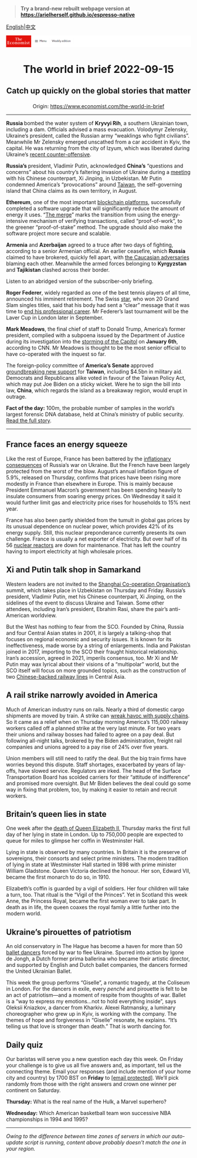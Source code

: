 > **Try a brand-new rebuilt webpage version at https://arielherself.github.io/espresso-native**

[English](https://github.com/arielherself/espresso/blob/main/README.md)|[中文](https://github-com.translate.goog/arielherself/espresso/blob/main/README.md?_x_tr_sl=en&_x_tr_tl=zh-CN&_x_tr_hl=zh-CN&_x_tr_pto=wapp)



![The Economist](menubar.png)

# <p align="center">The world in brief 2022-09-15</p>

## <p align="center">Catch up quickly on the global stories that matter</p>

<p align="center">Origin: <a href="https://www.economist.com/the-world-in-brief">https://www.economist.com/the-world-in-brief</a><hr>

<strong>Russia </strong>bombed the water system of <strong>Kryvyi Rih</strong>, a southern Ukrainian town, including a dam. Officials advised a mass evacuation. Volodymyr Zelensky, Ukraine’s president, called the Russian army “weaklings who fight civilians”. Meanwhile Mr Zelensky emerged unscathed from a car accident in Kyiv, the capital. He was returning from the city of Izyum, which was liberated during Ukraine’s [recent counter-offensive](https://www.economist.com/europe/2022/09/11/is-russia-on-the-run).

<strong>Russia’s </strong>president, Vladimir Putin, acknowledged <strong>China’s</strong> “questions and concerns” about his country’s faltering invasion of Ukraine during a [meeting](https://www.economist.com/the-economist-explains/2022/09/14/what-is-the-shanghai-co-operation-organisation) with his Chinese counterpart, Xi Jinping, in Uzbekistan. Mr Putin condemned America’s “provocations” around [Taiwan](https://www.economist.com/china/2022/08/11/how-the-crisis-over-taiwan-will-change-us-china-relations), the self-governing island that China claims as its own territory, in August.

<strong>Ethereum</strong>, one of the most important [blockchain platforms](https://www.economist.com/podcasts/2022/09/13/how-ethereums-merge-could-transform-crypto), successfully completed a software upgrade that will significantly reduce the amount of energy it uses. “[The merge](https://www.economist.com/finance-and-economics/2022/09/06/the-future-of-crypto-is-at-stake-in-ethereums-switch)” marks the transition from using the energy-intensive mechanism of verifying transactions, called “proof-of-work”, to the greener “proof-of-stake” method. The upgrade should also make the software project more secure and scalable.

<strong>Armenia</strong> and <strong>Azerbaijan</strong> agreed to a truce after two days of fighting, according to a senior Armenian official. An earlier ceasefire, which <strong>Russia </strong>claimed to have brokered, quickly fell apart, with [the Caucasian adversaries](https://www.economist.com/the-economist-explains/2022/09/13/why-azerbaijan-and-armenia-are-fighting-again) blaming each other. Meanwhile the armed forces belonging to <strong>Kyrgyzstan </strong>and <strong>Tajikistan </strong>clashed across their border.

Listen to an abridged version of the subscriber-only briefing.

<strong>Roger Federer</strong>, widely regarded as one of the best tennis players of all time, announced his imminent retirement. The Swiss [star](https://www.economist.com/books-and-arts/2021/08/07/roger-federer-lionel-messi-and-the-pursuit-of-greatness), who won 20 Grand Slam singles titles, said that his body had sent a “clear” message that it was time to [end his professional career](https://www.economist.com/graphic-detail/2021/11/23/is-this-the-beginning-of-a-new-era-for-mens-tennis). Mr Federer’s last tournament will be the Laver Cup in London later in September.

<strong>Mark Meadows</strong>, the final chief of staff to Donald Trump, America’s former president, complied with a subpoena issued by the Department of Justice during its investigation into the [storming of the Capitol](https://www.economist.com/united-states/2022/06/29/donald-trumps-shameful-role-in-the-storming-of-the-capitol) on <strong>January 6th</strong>, according to CNN. Mr Meadows is thought to be the most senior official to have co-operated with the inquest so far.

The foreign-policy committee of <strong>America’s Senate </strong>approved [groundbreaking new support](https://www.economist.com/china/2022/08/11/how-the-crisis-over-taiwan-will-change-us-china-relations) for <strong>Taiwan</strong>, including $4.5bn in military aid. Democrats and Republicans alike voted in favour of the Taiwan Policy Act, which may put Joe Biden on a sticky wicket. Were he to sign the bill into law, <strong>China</strong>, which regards the island as a breakaway region, would erupt in outrage.

<strong>Fact of the day:</strong> 100m, the probable number of samples in the world’s largest forensic DNA database, held at China’s ministry of public security. [Read the full story](https://www.economist.com/china/2022/09/13/chinas-government-is-mass-collecting-dna-from-tibetans).

----------

## France faces an energy squeeze

Like the rest of Europe, France has been battered by the [inflationary consequences](https://www.economist.com/finance-and-economics/2022/09/08/europes-energy-market-was-not-built-for-this-crisis) of Russia’s war on Ukraine. But the French have been largely protected from the worst of the blow. August’s annual inflation figure of 5.9%, released on Thursday, confirms that prices have been rising more modestly in France than elsewhere in Europe. This is mainly because President Emmanuel Macron’s government has been spending heavily to insulate consumers from soaring energy prices. On Wednesday it said it would further limit gas and electricity price rises for households to 15% next year.

France has also been partly shielded from the tumult in global gas prices by its unusual dependence on nuclear power, which provides 42% of its energy supply. Still, this nuclear preponderance currently presents its own challenge. France is usually a net exporter of electricity. But over half of its 56 [nuclear reactors](https://www.economist.com/europe/2022/07/28/frances-nuclear-plants-are-going-down-for-repairs) are down for maintenance. That has left the country having to import electricity at high wholesale prices.

## Xi and Putin talk shop in Samarkand

Western leaders are not invited to the [Shanghai Co-operation Organisation’s](https://www.economist.com/the-economist-explains/2022/09/14/what-is-the-shanghai-co-operation-organisation) summit, which takes place in Uzbekistan on Thursday and Friday. Russia’s president, Vladimir Putin, met his Chinese counterpart, Xi Jinping, on the sidelines of the event to discuss Ukraine and Taiwan. Some other attendees, including Iran’s president, Ebrahim Rasi, share the pair’s anti-American worldview.

But the West has nothing to fear from the SCO. Founded by China, Russia and four Central Asian states in 2001, it is largely a talking-shop that focuses on regional economic and security issues. It is known for its ineffectiveness, made worse by a string of enlargements. India and Pakistan joined in 2017, importing to the SCO their fraught historical relationship. Iran’s accession, agreed in 2021, imperils consensus, too. Mr Xi and Mr Putin may wax lyrical about their visions of a “multipolar” world, but the SCO itself will focus on more grounded topics, such as the construction of two [Chinese-backed railway lines](https://www.economist.com/asia/2022/09/06/two-new-railway-lines-could-transform-central-asia) in Central Asia.

## A rail strike narrowly avoided in America

Much of American industry runs on rails. Nearly a third of domestic cargo shipments are moved by train. A strike can [wreak havoc with supply chains](https://www.economist.com/business/2022/01/29/why-supply-chain-problems-arent-going-away). So it came as a relief when on Thursday morning America’s 115,000 railway workers called off a planned strike at the very last minute. For two years their unions and railway bosses had failed to agree on a pay deal. But following all-night talks, brokered by the Biden administration, freight rail companies and unions agreed to a pay rise of 24% over five years.

Union members will still need to ratify the deal. But the big train firms have worries beyond this dispute. Staff shortages, exacerbated by years of lay-offs, have slowed service. Regulators are irked. The head of the Surface Transportation Board has scolded carriers for their “attitude of indifference” and promised more oversight. But Mr Biden believes the deal could go some way in fixing that problem, too, by making it easier to retain and recruit workers.

## Britain’s queen lies in state

One week after the [death of Queen Elizabeth II](https://www.economist.com/obituary/2022/09/08/elizabeth-ii-never-laid-down-the-heavy-weight-of-the-crown), Thursday marks the first full day of her lying in state in London. Up to 750,000 people are expected to queue for miles to glimpse her coffin in Westminster Hall.

Lying in state is observed by many countries. In Britain it is the preserve of sovereigns, their consorts and select prime ministers. The modern tradition of lying in state at Westminster Hall started in 1898 with prime minister William Gladstone. Queen Victoria declined the honour. Her son, Edward VII, became the first monarch to do so, in 1910. 

Elizabeth’s coffin is guarded by a vigil of soldiers. Her four children will take a turn, too. That ritual is the “Vigil of the Princes”. Yet in Scotland this week Anne, the Princess Royal, became the first woman ever to take part. In death as in life, the queen coaxes the royal family a little further into the modern world.

## Ukraine’s pirouettes of patriotism

An old conservatory in The Hague has become a haven for more than 50 [ballet dancers](https://www.economist.com/culture/2022/06/30/a-ukrainian-ballerina-goes-to-war) forced by war to flee Ukraine. Spurred into action by Igone de Jongh, a Dutch former prima ballerina who became their artistic director, and supported by English and Dutch ballet companies, the dancers formed the United Ukrainian Ballet.

This week the group performs “Giselle”, a romantic tragedy, at the Coliseum in London. For the dancers in exile, every <em>penché</em> and pirouette is felt to be an act of patriotism—and a moment of respite from thoughts of war. Ballet is a “way to express my emotions…not to hold everything inside”, says Oleksii Kniazkov, a dancer from Kharkiv. Alexei Ratmansky, a luminary choreographer who grew up in Kyiv, is working with the company. The themes of hope and forgiveness in “Giselle” resonate, he explains. “It’s telling us that love is stronger than death.” That is worth dancing for.

## Daily quiz

Our baristas will serve you a new question each day this week. On Friday your challenge is to give us all five answers and, as important, tell us the connecting theme. Email your responses (and include mention of your home city and country) by 1700 BST on <strong>Friday</strong> to [<span class="__cf_email__" data-cfemail="7c2d091506390f0c0e190f0f133c191f13121311150f08521f1311">[email&#160;protected]</span>](https://mail.google.com/mail/?view=cm&amp;fs=1&amp;tf=1&amp;to=QuizEspresso@economist.com). We’ll pick randomly from those with the right answers and crown one winner per continent on Saturday.

<strong>Thursday:</strong> What is the real name of the Hulk, a Marvel superhero?

<strong>Wednesday:</strong> Which American basketball team won successive NBA championships in 1994 and 1995?

----------

*Owing to the difference between time zones of servers in which our auto-update script is running, content above probably doesn't match the one in your region.*
